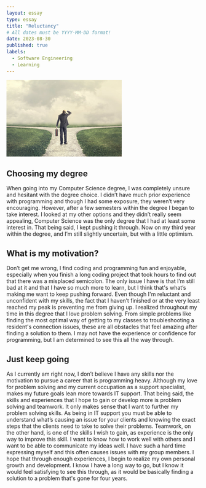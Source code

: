 ```yaml
---
layout: essay
type: essay
title: "Reluctancy"
# All dates must be YYYY-MM-DD format!
date: 2023-08-30
published: true
labels:
  - Software Engineering
  - Learning
---
```


<img width="300px" class="center" src="../img/reluctancy/crossroad.jpg">

## Choosing my degree

  When going into my Computer Science degree, I was completely unsure and hesitant with the degree choice. I didn’t have much prior experience with programming and though I had some exposure, they weren’t very encouraging. However, after a few semesters within the degree I began to take interest. I looked at my other options and they didn’t really seem appealing, Computer Science was the only degree that I had at least some interest in. That being said, I kept pushing it through. Now on my third year within the degree, and I’m still slightly uncertain, but with a little optimism. 

## What is my motivation?

  Don’t get me wrong, I find coding and programming fun and enjoyable, especially when you finish a long coding project that took hours to find out that there was a misplaced semicolon. The only issue I have is that I’m still bad at it and that I have so much more to learn, but I think that's what’s making me want to keep pushing forward. Even though I'm reluctant and unconfident with my skills, the fact that I haven’t finished or at the very least reached my peak is preventing me from giving up. I realized throughout my time in this degree that I love problem solving. From simple problems like finding the most optimal way of getting to my classes to troubleshooting a resident's connection issues, these are all obstacles that feel amazing after finding a solution to them. I may not have the experience or confidence for programming, but I am determined to see this all the way through.

## Just keep going

  As I currently am right now, I don’t believe I have any skills nor the motivation to pursue a career that is programming heavy. Although my love for problem solving and my current occupation as a support specialist, makes my future goals lean more towards IT support. That being said, the skills and experiences that I hope to gain or develop more is problem solving and teamwork. It only makes sense that I want to further my problem solving skills. As being in IT support you must be able to understand what’s causing an issue for your clients and knowing the exact steps that the clients need to take to solve their problems. Teamwork, on the other hand, is one of the skills I wish to gain, as experience is the only way to improve this skill. I want to know how to work well with others and I want to be able to communicate my ideas well. I have such a hard time expressing myself and this often causes issues with my group members. I hope that through enough experiences, I begin to realize my own personal growth and development. I know I have a long way to go, but I know it would feel satisfying to see this through, as it would be basically finding a solution to a problem that's gone for four years.

